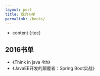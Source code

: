 ```yaml
---
layout: post
title: 我的书单
permalink: /books/
---
```


* content
{:toc}


2016书单
-----------------------------------------------------------------

+ 《Think in java 4th》
+ 《JavaEE开发的颠覆者：Spring Boot实战》

